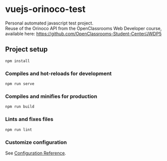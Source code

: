 # vuejs-orinoco-test
Personal automated javascript test project.  
Reuse of the Orinoco API from the OpenClassrooms Web Developer course, available here: https://github.com/OpenClassrooms-Student-Center/JWDP5

## Project setup
```
npm install
```

### Compiles and hot-reloads for development
```
npm run serve
```

### Compiles and minifies for production
```
npm run build
```

### Lints and fixes files
```
npm run lint
```

### Customize configuration
See [Configuration Reference](https://cli.vuejs.org/config/).
